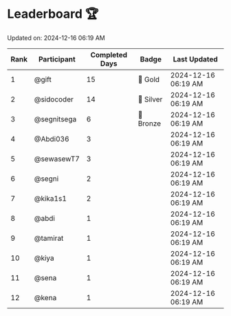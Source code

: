 # Leaderboard 🏆

Updated on: 2024-12-16 06:19 AM

| Rank | Participant       | Completed Days | Badge      | Last Updated         |
|------|-------------------|----------------|------------|----------------------|
| 1    | @gift             | 15             | 🏅 Gold     | 2024-12-16 06:19 AM |
| 2    | @sidocoder        | 14             | 🥈 Silver   | 2024-12-16 06:19 AM |
| 3    | @segnitsega       | 6              | 🥉 Bronze   | 2024-12-16 06:19 AM |
| 4    | @Abdi036          | 3              |            | 2024-12-16 06:19 AM |
| 5    | @sewasewT7        | 3              |            | 2024-12-16 06:19 AM |
| 6    | @segni            | 2              |            | 2024-12-16 06:19 AM |
| 7    | @kika1s1          | 2              |            | 2024-12-16 06:19 AM |
| 8    | @abdi             | 1              |            | 2024-12-16 06:19 AM |
| 9    | @tamirat          | 1              |            | 2024-12-16 06:19 AM |
| 10   | @kiya             | 1              |            | 2024-12-16 06:19 AM |
| 11   | @sena             | 1              |            | 2024-12-16 06:19 AM |
| 12   | @kena             | 1              |            | 2024-12-16 06:19 AM |
